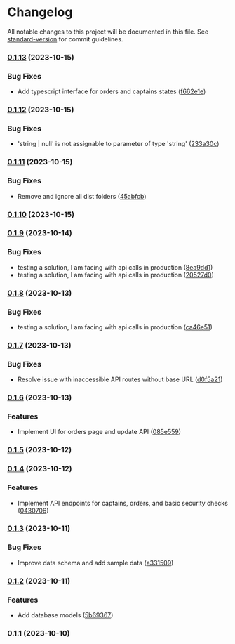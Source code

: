 # Changelog

All notable changes to this project will be documented in this file. See [standard-version](https://github.com/conventional-changelog/standard-version) for commit guidelines.

### [0.1.13](https://github.com/AnasOnGit/coding-task-yumealz/compare/v0.1.12...v0.1.13) (2023-10-15)


### Bug Fixes

* Add typescript interface for orders and captains states ([f662e1e](https://github.com/AnasOnGit/coding-task-yumealz/commit/f662e1e20348524fcaac54858652ba3a700f1a44))

### [0.1.12](https://github.com/AnasOnGit/coding-task-yumealz/compare/v0.1.11...v0.1.12) (2023-10-15)


### Bug Fixes

* 'string | null' is not assignable to parameter of type 'string' ([233a30c](https://github.com/AnasOnGit/coding-task-yumealz/commit/233a30c64e7615122a42d14338f56d817687e5e2))

### [0.1.11](https://github.com/AnasOnGit/coding-task-yumealz/compare/v0.1.10...v0.1.11) (2023-10-15)


### Bug Fixes

* Remove and ignore all dist folders ([45abfcb](https://github.com/AnasOnGit/coding-task-yumealz/commit/45abfcbbb9372b9c426ca3fb27102108de629c59))

### [0.1.10](https://github.com/AnasOnGit/coding-task-yumealz/compare/v0.1.9...v0.1.10) (2023-10-15)

### [0.1.9](https://github.com/AnasOnGit/coding-task-yumealz/compare/v0.1.8...v0.1.9) (2023-10-14)


### Bug Fixes

* testing a solution, I am facing with api calls in production ([8ea9dd1](https://github.com/AnasOnGit/coding-task-yumealz/commit/8ea9dd1b9c5e76ca8113701d24f15423bf6e1f98))
* testing a solution, I am facing with api calls in production ([20527d0](https://github.com/AnasOnGit/coding-task-yumealz/commit/20527d0fe51c4f7122d4b817d102dcc6e7fee8c7))

### [0.1.8](https://github.com/AnasOnGit/coding-task-yumealz/compare/v0.1.7...v0.1.8) (2023-10-13)


### Bug Fixes

* testing a solution, I am facing with api calls in production ([ca46e51](https://github.com/AnasOnGit/coding-task-yumealz/commit/ca46e51a0439942d1125effedbc6e1b73fe95a59))

### [0.1.7](https://github.com/AnasOnGit/coding-task-yumealz/compare/v0.1.6...v0.1.7) (2023-10-13)


### Bug Fixes

* Resolve issue with inaccessible API routes without base URL ([d0f5a21](https://github.com/AnasOnGit/coding-task-yumealz/commit/d0f5a2174d8d1afd067c518b6bad743aa085e809))

### [0.1.6](https://github.com/AnasOnGit/coding-task-yumealz/compare/v0.1.5...v0.1.6) (2023-10-13)


### Features

* Implement UI for orders page and update API ([085e559](https://github.com/AnasOnGit/coding-task-yumealz/commit/085e559fe411de6b78dcbf09f3ce998f73d82413))

### [0.1.5](https://github.com/AnasOnGit/coding-task-yumealz/compare/v0.1.4...v0.1.5) (2023-10-12)

### [0.1.4](https://github.com/AnasOnGit/coding-task-yumealz/compare/v0.1.3...v0.1.4) (2023-10-12)


### Features

* Implement API endpoints for captains, orders, and basic security checks ([0430706](https://github.com/AnasOnGit/coding-task-yumealz/commit/04307062cd1693c75eafba733a8efa17e8df353b))

### [0.1.3](https://github.com/AnasOnGit/coding-task-yumealz/compare/v0.1.2...v0.1.3) (2023-10-11)


### Bug Fixes

* Improve data schema and add sample data ([a331509](https://github.com/AnasOnGit/coding-task-yumealz/commit/a3315097454d9043ca99f152a2e7ccd3fa321ba6))

### [0.1.2](https://github.com/AnasOnGit/coding-task-yumealz/compare/v0.1.1...v0.1.2) (2023-10-11)


### Features

* Add database models ([5b69367](https://github.com/AnasOnGit/coding-task-yumealz/commit/5b69367c234360a84ff507fd7c8d475b9cb8ed92))

### 0.1.1 (2023-10-10)
